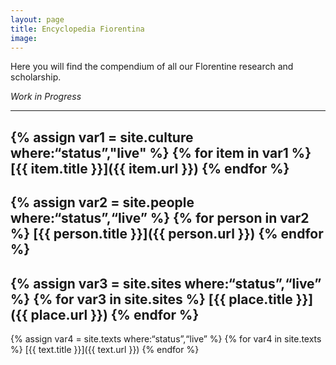```yaml
---
layout: page
title: Encyclopedia Fiorentina
image:
---
```


Here you will find the compendium of all our Florentine research and scholarship.

*Work in Progress*

---
{% assign var1 = site.culture where:“status”,"live" %}
{% for item in var1 %}
  [{{ item.title }}]({{ item.url }})
{% endfor %}
---
{% assign var2 = site.people where:“status”,“live” %}
{% for person in var2 %}
  [{{ person.title }}]({{ person.url }})
{% endfor %}
---
{% assign var3 = site.sites where:“status”,“live” %}
{% for var3 in site.sites %}
  [{{ place.title }}]({{ place.url }})
{% endfor %}
---
{% assign var4 = site.texts where:“status”,“live” %}
{% for var4 in site.texts %}
  [{{ text.title }}]({{ text.url }})
{% endfor %}
